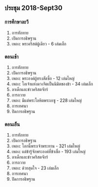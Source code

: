 
## ประชุม 2018-Sept30

### การศึกษาละวี

1. การทักทาย 
2. เปิดการอธิษฐาน 
3. เพลง:  พระคริสต์ผู้เดียว - 6 เล่มเล็ก

### ตอนเช้า

1. การทักทาย 
2. เปิดการอธิษฐาน 
3. เพลง:  พระองค์ผู้ทรงสัตซื่อ - 12 เล่มไหญ่
4. เพลง:  โอเจ้าแห่งดวงจิตเป็นนิมิตของข้า - 34 เล่มเล็ก
5. ลาเด็กและข่าวคริสตจักร์
6. การถวาย
7. เพลง:  มีแต่พระโลหิตพระเยซู - 228 เล่มไหญ่
8. การเทศนา
9. ปิดการอธิษฐาน

### ตอนเย็น

1. การทักทาย 
2. เปิดการอธิษฐาน 
3. เพลง:  โลกนี้พระเจ้าพระทาน - 321 เล่มไหญ่
4. เพลง:  แต่ข้ารู้จักพระองค์ที่ข้าเชื่อ - 193 เล่มไหญ่
5. ลาเด็กและข่าวคริสตจักร์
6. การถวาย
7. เพลง:  ด้วยสุดใจ - 23 เล่มเล็ก
8. การเทศนา
9. ปิดการอธิษฐาน
